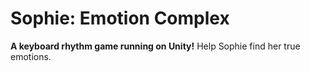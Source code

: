 # Sophie: Emotion Complex

**A keyboard rhythm game running on Unity!**
Help Sophie find her true emotions.
